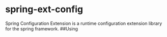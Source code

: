 # spring-ext-config
Spring Configuration Extension is a runtime configuration extension library for the spring framework.
##Using
